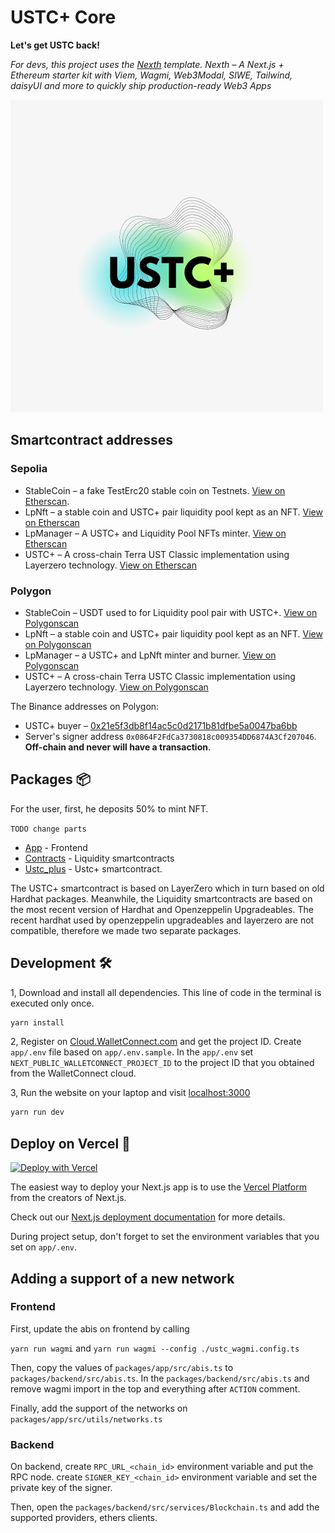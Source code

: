# USTC+ Core

**Let's get USTC back!**

_For devs, this project uses the [Nexth](https://github.com/wslyvh/nexth) template. Nexth &ndash; A Next.js + Ethereum starter kit with Viem, Wagmi, Web3Modal, SIWE, Tailwind, daisyUI and more to quickly ship production-ready Web3 Apps_

![USTC Plus](./USTC_plus.png)

## Smartcontract addresses

### Sepolia

- StableCoin &ndash; a fake TestErc20 stable coin on Testnets. [View on Etherscan](https://sepolia.etherscan.io/token/0x32e5c809663f371ec25c7a21953647b448394aa3).
- LpNft &ndash; a stable coin and USTC+ pair liquidity pool kept as an NFT. [View on Etherscan](https://sepolia.etherscan.io/address/0x9885055bEb85A0D35B1fFb982Acfeaf61f340877)
- LpManager &ndash; A USTC+ and Liquidity Pool NFTs minter. [View on Etherscan](https://sepolia.etherscan.io/address/0xC72C2e40574C1279fC3D3aDC54C7e055D9727348)
- USTC+ &ndash; A cross-chain Terra UST Classic implementation using Layerzero technology. [View on Etherscan](https://sepolia.etherscan.io/token/0x05df326185A182274058a42cBe613c628f1506B4)

### Polygon

- StableCoin &ndash; USDT used to for Liquidity pool pair with USTC+. [View on Polygonscan](https://polygonscan.com/token/0xc2132d05d31c914a87c6611c10748aeb04b58e8f)
- LpNft &ndash; a stable coin and USTC+ pair liquidity pool kept as an NFT. [View on Polygonscan](https://polygonscan.com/address/0xF53dc83E9cE56612dd47cA24e7439C204B602A22)
- LpManager &ndash; a USTC+ and LpNft minter and burner. [View on Polygonscan](https://polygonscan.com/address/0xD4D1bcDED5ADd4DC3EE975C0feEFce8F244D15b6)
- USTC+ &ndash; A cross-chain Terra USTC Classic implementation using Layerzero technology. [View on Polygonscan](https://polygonscan.com/token/0x606689c20562aC06202B8AB2Ad9029c961C2E267)

The Binance addresses on Polygon:

- USTC+ buyer &ndash; [0x21e5f3db8f14ac5c0d2171b81dfbe5a0047ba6bb](https://polygonscan.com/address/0x21e5f3db8f14ac5c0d2171b81dfbe5a0047ba6bb)
- Server's signer address `0x0864F2FdCa3730818c009354DD6874A3Cf207046`. **Off-chain and never will have a transaction**.

## Packages 📦

For the user, first, he deposits 50% to mint NFT.

`TODO change parts`

- [App](./packages/app) - Frontend
- [Contracts](./packages/hardhat/) - Liquidity smartcontracts
- [Ustc_plus](./packages/ustc_plus/) - Ustc+ smartcontract.

The USTC+ smartcontract is based on LayerZero which in turn based on old Hardhat packages.
Meanwhile, the Liquidity smartcontracts are based on the most recent version of Hardhat and Openzeppelin Upgradeables.
The recent hardhat used by openzeppelin upgradeables and layerzero are not compatible, therefore we made two separate packages.

## Development 🛠️

1, Download and install all dependencies. This line of code in the terminal is executed only once.

```bash
yarn install
```

2, Register on [Cloud.WalletConnect.com](https://cloud.walletconnect.com/) and get the project ID.
Create `app/.env` file based on `app/.env.sample`.
In the `app/.env` set `NEXT_PUBLIC_WALLETCONNECT_PROJECT_ID` to the project ID that you obtained from the WalletConnect cloud.

3, Run the website on your laptop and visit [localhost:3000](http://localhost:3000/)

```bash
yarn run dev
```

## Deploy on Vercel 🚢

[![Deploy with Vercel](https://vercel.com/button)](https://vercel.com/new/clone?repository-url=https%3A%2F%2Fgithub.com%ustc-plus%2Fcore)

The easiest way to deploy your Next.js app is to use the [Vercel Platform](https://vercel.com/new?utm_medium=nexth&filter=next.js&utm_source=nexth&utm_campaign=nexth-readme) from the creators of Next.js.

Check out our [Next.js deployment documentation](https://nextjs.org/docs/deployment) for more details.

During project setup, don't forget to set the environment variables that you set on `app/.env`.

## Adding a support of a new network

### Frontend

First, update the abis on frontend by calling

`yarn run wagmi` and `yarn run wagmi --config ./ustc_wagmi.config.ts`

Then, copy the values of `packages/app/src/abis.ts` to `packages/backend/src/abis.ts`.
In the `packages/backend/src/abis.ts` and remove wagmi import in the top and everything after `ACTION` comment.

Finally, add the support of the networks on `packages/app/src/utils/networks.ts`

### Backend

On backend, create `RPC_URL_<chain_id>` environment variable and put the RPC node.
create `SIGNER_KEY_<chain_id>` environment variable and set the private key of the signer.

Then, open the `packages/backend/src/services/Blockchain.ts` and add the supported providers, ethers clients.
